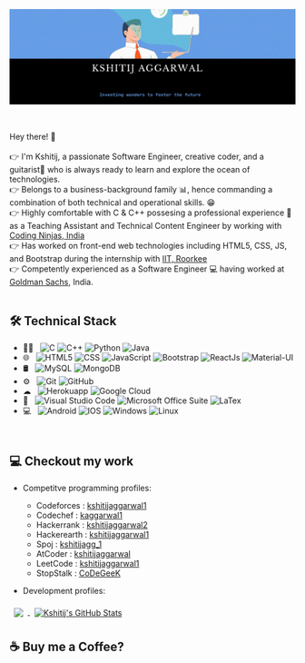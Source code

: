 <p align = "center"> <img src = "https://github.com/kshitijaggarwal1/kshitijaggarwal1/blob/main/Banner.gif" alt = "Kshitij's Github Banner" width = "1280px"> </p>
</br>
<p> 
Hey there! 👋 </br></br>
👉 I'm Kshitij, a passionate Software Engineer, creative coder, and a guitarist🎸 who is always ready to learn and explore the ocean of technologies. </br>
👉 Belongs to a business-background family 📊, hence commanding a combination of both technical and operational skills. 😁</br>
👉 Highly comfortable with C & C++ possesing a professional experience 💼 as a Teaching Assistant and Technical Content Engineer by working with <a href = "https://www.codingninjas.com/" target = "_blank">Coding Ninjas, India</a></br>
👉 Has worked on front-end web technologies including HTML5, CSS, JS, and Bootstrap during the internship with <a href = "https://new.iitr.ac.in/Main/pages/_en_Indian_Institute_of_Technology_Roorkee__en_.html" target = "_blank">IIT, Roorkee</a></br>
👉 Competently experienced as a Software Engineer 💻 having worked at <a href = "https://www.goldmansachs.com/index.html" target = "_blank">Goldman Sachs</a>, India.</br>
</br>
</p>


## 🛠 Technical Stack
- 👨‍💻 &nbsp; 
![C](https://img.shields.io/badge/-C-333333?style=flat&logo=c&logoColor=00599C)
![C++](https://img.shields.io/badge/-C++-333333?style=flat&logo=C%2B%2B&logoColor=00599C)
![Python](https://img.shields.io/badge/-Python-333333?style=flat&logo=python)
![Java](https://img.shields.io/badge/-Java-333333?style=flat&logo=Java&logoColor=007396)
- 🌐 &nbsp;
  ![HTML5](https://img.shields.io/badge/-HTML5-333333?style=flat&logo=HTML5)
  ![CSS](https://img.shields.io/badge/-CSS-333333?style=flat&logo=CSS3&logoColor=1572B6)
  ![JavaScript](https://img.shields.io/badge/-JavaScript-333333?style=flat&logo=javascript)
  ![Bootstrap](https://img.shields.io/badge/-Bootstrap-333333?style=flat&logo=bootstrap&logoColor=563D7C)
  ![ReactJs](https://img.shields.io/badge/-ReactJs-333333?style=flat&logo=react)
  ![Material-UI](https://img.shields.io/badge/-Material--UI-333333?style=flat&logo=material-ui&logoColor=White)
- 🛢 &nbsp;
  ![MySQL](https://img.shields.io/badge/-MySQL-333333?style=flat&logo=mysql)
  ![MongoDB](https://img.shields.io/badge/-MongoDB-333333?style=flat&logo=mongodb)
- ⚙️ &nbsp;
  ![Git](https://img.shields.io/badge/-Git-333333?style=flat&logo=git)
  ![GitHub](https://img.shields.io/badge/-GitHub-333333?style=flat&logo=github)
- ☁ &nbsp;
  ![Herokuapp](https://img.shields.io/badge/Heroku-333333?style=flat&logo=heroku&logoColor=white)
  ![Google Cloud](https://img.shields.io/badge/Google_Cloud-333333?style=flat&logo=google-cloud&logoColor=white)
- 🔧 &nbsp;
  ![Visual Studio Code](https://img.shields.io/badge/-Visual%20Studio%20Code-333333?style=flat&logo=visual-studio-code&logoColor=007ACC)
  ![Microsoft Office Suite](https://img.shields.io/badge/Microsoft_Office-333333?style=flat&logo=microsoft-office&logoColor=white)
  ![LaTex](https://img.shields.io/badge/Made%20with-LaTeX-1f425f.svg)
- 💻 &nbsp;
  ![Android](https://img.shields.io/badge/Android-333333?style=flat&logo=android&logoColor=white)
  ![IOS](https://img.shields.io/badge/iOS-333333?style=flat&logo=ios&logoColor=white)
  ![Windows](https://img.shields.io/badge/Windows-333333?style=flat&logo=windows&logoColor=white)
  ![Linux](https://img.shields.io/badge/Ubuntu-333333?style=flat&logo=ubuntu&logoColor=white)<br />


<br>

## 💻 Checkout my work
- Competitve programming profiles:
  - Codeforces  : [kshitijaggarwal1](https://codeforces.com/profile/kshitijaggarwal1)
  - Codechef    : [kaggarwal1](https://www.codechef.com/users/kaggarwal1)
  - Hackerrank  : [kshitijaggarwal2](https://www.hackerrank.com/kshitijaggarwal2)
  - Hackerearth : [kshitijaggarwal1](https://www.hackerearth.com/@kshitijaggarwal1)
  - Spoj        : [kshitijagg_1](https://www.spoj.com/users/kshitijagg_1/)
  - AtCoder     : [kshitijaggarwal](https://atcoder.jp/users/kshitijaggarwal)
  - LeetCode    : [kshitijaggarwal1](https://leetcode.com/kshitijaggarwal1/)
  - StopStalk   : [CoDeGeeK](https://www.stopstalk.com/user/profile/CoDeGeeK)
 
- Development profiles:
<a href="https://github.com/kshitijaggarwal1">
  <img align="center" style="margin:0.5rem" src="https://github-readme-stats.vercel.app/api/top-langs/?username=kshitijaggarwal1&hide=html,css&title_color=ffffff&text_color=c9cacc&icon_color=4AB197&bg_color=1A2B34" />
</a>
<a href="https://github.com/kshitijaggarwal1">
  <img align="center" style="margin:0.5rem" src="https://github-readme-stats.vercel.app/api?username=kshitijaggarwal1&show_icons=true&line_height=27&count_private=true&title_color=ffffff&text_color=c9cacc&icon_color=4AB097&bg_color=1A2B34" alt="Kshitij's GitHub Stats" />
</a>


<br>


## ☕ Buy me a Coffee?

